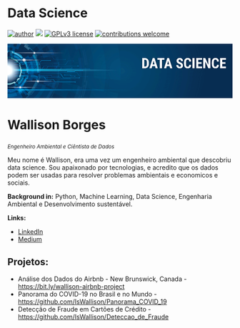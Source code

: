 # Data Science
[![author](https://img.shields.io/badge/author-Wallison-red.svg)](https://www.linkedin.com/in/wallison-borges-48312516a/) [![](https://img.shields.io/badge/python-3.7+-blue.svg)](https://www.python.org/downloads/release/python-365/) [![GPLv3 license](https://img.shields.io/badge/License-GPLv3-blue.svg)](http://perso.crans.org/besson/LICENSE.html) [![contributions welcome](https://img.shields.io/badge/contributions-welcome-brightgreen.svg?style=flat)](https://github.com/IsWallison/Data_Science/issues)

<p align="center">
  <img src="banner.png" >
</p>

# Wallison Borges
<sub>*Engenheiro Ambiental e Ciêntista de Dados* </sub>

Meu nome é Wallison, era uma vez um engenheiro ambiental que descobriu data science. Sou apaixonado por tecnologias, e acredito que os dados podem ser usadas para resolver problemas ambientais e economicos e sociais.

**Background in:** Python, Machine Learning, Data Science, Engenharia Ambiental e Desenvolvimento sustentável.

**Links:**
* [LinkedIn](https://www.linkedin.com/in/wallison-borges-48312516a/)
* [Medium](https://medium.com/@itzborges)


## Projetos:
* Análise dos Dados do Airbnb - New Brunswick, Canada - https://bit.ly/wallison-airbnb-project
* Panorama do COVID-19 no Brasil e no Mundo - https://github.com/IsWallison/Panorama_COVID_19
* Detecção de Fraude em Cartões de Crédito - https://github.com/IsWallison/Deteccao_de_Fraude
